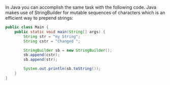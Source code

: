 In Java you can accomplish the same task with the following code. Java makes use of StringBuilder for mutable sequences of characters which is an efficient way to prepend strings:

```java
public class Main {
    public static void main(String[] args) {
        String str = "my String";
        String cstr = "Changed ";

        StringBuilder sb = new StringBuilder();
        sb.append(cstr);
        sb.append(str);

        System.out.println(sb.toString());
    }
}
```

